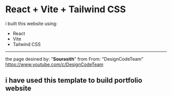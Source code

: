 # React + Vite + Tailwind CSS

i built this website using:
- React
- Vite
- Tailwind CSS



---

the page desined by: "**Sourasith**"
from From: "DesignCodeTeam"
https://www.youtube.com/c/DesignCodeTeam

## i have used this template to build portfolio website

